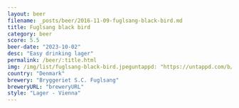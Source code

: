 ```yaml
---
layout: beer
filename: _posts/beer/2016-11-09-fuglsang-black-bird.md
title: Fuglsang black bird
category: beer
score: 5.5
beer-date: "2023-10-02"
desc: "Easy drinking lager"
permalink: /beer/:title.html
img: /img/list/fuglsang-black-bird.jpeguntappd: "https://untappd.com/b/bryggeriet-s-c--fuglsang-black-bird/51922"
country: "Denmark"
brewery: "Bryggeriet S.C. Fuglsang"
breweryURL: "breweryURL"
style: "Lager - Vienna"
---
```

